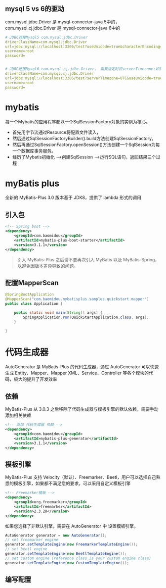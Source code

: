 

## mysql 5 vs 6的驱动
com.mysql.jdbc.Driver 是 mysql-connector-java 5中的，
com.mysql.cj.jdbc.Driver 是 mysql-connector-java 6中的

```yml
# JDBC连接Mysql5 com.mysql.jdbc.Driver
driverClassName=com.mysql.jdbc.Driver
url=jdbc:mysql://localhost:3306/test?useUnicode=true&characterEncoding=utf8&useSSL=false
username=root
password=


# JDBC连接Mysql6 com.mysql.cj.jdbc.Driver， 需要指定时区serverTimezone:如果在中国，可以选择Asia/Shanghai或者Asia/Hongkong
driverClassName=com.mysql.cj.jdbc.Driver
url=jdbc:mysql://localhost:3306/test?serverTimezone=UTC&useUnicode=true&characterEncoding=utf8&useSSL=false
username=root
password=
```
# mybatis

每一个Mybatis的应用程序都以一个SqlSessionFactory对象的实例为核心。
- 首先用字节流通过Resource将配置文件读入，
- 然后通过SqlSessionFactoryBuilder().build方法创建SqlSessionFactory，
- 然后再通过SqlSessionFactory.openSession()方法创建一个SqlSession为每一个数据库事务服务。
- 经历了Mybatis初始化 –>创建SqlSession –>运行SQL语句，返回结果三个过程




# myBatis plus
全新的 MyBatis-Plus 3.0 版本基于 JDK8，提供了 lambda 形式的调用

## 引入包
```xml
<!-- Spring boot -->
<dependency>
    <groupId>com.baomidou</groupId>
    <artifactId>mybatis-plus-boot-starter</artifactId>
    <version>3.1.1</version>
</dependency>
```
> 引入 MyBatis-Plus 之后请不要再次引入 MyBatis 以及 MyBatis-Spring，以避免因版本差异导致的问题。


## 配置MapperScan
```java
@SpringBootApplication
@MapperScan("com.baomidou.mybatisplus.samples.quickstart.mapper")
public class Application {

    public static void main(String[] args) {
        SpringApplication.run(QuickStartApplication.class, args);
    }

}
```

# 代码生成器
AutoGenerator 是 MyBatis-Plus 的代码生成器，通过 AutoGenerator 可以快速生成 Entity、Mapper、Mapper XML、Service、Controller 等各个模块的代码，极大的提升了开发效率
## 依赖
MyBatis-Plus 从 3.0.3 之后移除了代码生成器与模板引擎的默认依赖，需要手动添加相关依赖
```xml
<!-- 添加 代码生成器 依赖 -->
<dependency>
    <groupId>com.baomidou</groupId>
    <artifactId>mybatis-plus-generator</artifactId>
    <version>3.1.1</version>
</dependency>
```

## 模板引擎
MyBatis-Plus 支持 Velocity（默认）、Freemarker、Beetl，用户可以选择自己熟悉的模板引擎，如果都不满足您的要求，可以采用自定义模板引擎
```xml
<!-- Freemarker模板 -->
<dependency>
    <groupId>org.freemarker</groupId>
    <artifactId>freemarker</artifactId>
    <version>2.3.28</version>
</dependency>
```

如果您选择了非默认引擎，需要在 AutoGenerator 中 设置模板引擎。
```java
AutoGenerator generator = new AutoGenerator();
// set freemarker engine
generator.setTemplateEngine(new FreemarkerTemplateEngine());
// set beetl engine
generator.setTemplateEngine(new BeetlTemplateEngine());
// set custom engine (reference class is your custom engine class)
generator.setTemplateEngine(new CustomTemplateEngine());
```

## 编写配置
```java


```


